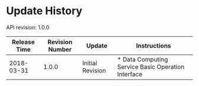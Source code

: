 # Update History #
API revision: 1.0.0

|Release Time|Revision Number| Update |Instructions|
|---|---|---|---|
|2018-03-31|1.0.0|Initial Revision|* Data Computing Service Basic Operation Interface|